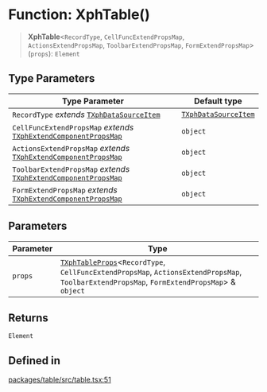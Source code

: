# Function: XphTable()

> **XphTable**\<`RecordType`, `CellFuncExtendPropsMap`, `ActionsExtendPropsMap`, `ToolbarExtendPropsMap`, `FormExtendPropsMap`\>(`props`): `Element`

## Type Parameters

| Type Parameter | Default type |
| ------ | ------ |
| `RecordType` *extends* [`TXphDataSourceItem`](../type-aliases/TXphDataSourceItem.md) | [`TXphDataSourceItem`](../type-aliases/TXphDataSourceItem.md) |
| `CellFuncExtendPropsMap` *extends* [`TXphExtendComponentPropsMap`](../type-aliases/TXphExtendComponentPropsMap.md) | `object` |
| `ActionsExtendPropsMap` *extends* [`TXphExtendComponentPropsMap`](../type-aliases/TXphExtendComponentPropsMap.md) | `object` |
| `ToolbarExtendPropsMap` *extends* [`TXphExtendComponentPropsMap`](../type-aliases/TXphExtendComponentPropsMap.md) | `object` |
| `FormExtendPropsMap` *extends* [`TXphExtendComponentPropsMap`](../type-aliases/TXphExtendComponentPropsMap.md) | `object` |

## Parameters

| Parameter | Type |
| ------ | ------ |
| `props` | [`TXphTableProps`](../type-aliases/TXphTableProps.md)\<`RecordType`, `CellFuncExtendPropsMap`, `ActionsExtendPropsMap`, `ToolbarExtendPropsMap`, `FormExtendPropsMap`\> & `object` |

## Returns

`Element`

## Defined in

[packages/table/src/table.tsx:51](https://github.com/XiaoPiHong/xph-crud/blob/6c1615ed1bf3b9b6f01037eaf454f3c74e2cead4/packages/table/src/table.tsx#L51)
